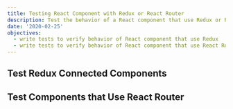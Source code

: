 ```yaml
---
title: Testing React Component with Redux or React Router
description: Test the behavior of a React component that use Redux or React Router
date: '2020-02-25'
objectives:
  - write tests to verify behavior of React component that use Redux
  - write tests to verify behavior of React component that use React Router
---
```


## Test Redux Connected Components

## Test Components that Use React Router
